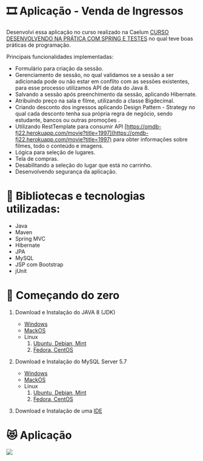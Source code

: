 # 🎞 Aplicação - Venda de Ingressos
Desenvolvi essa aplicação no curso realizado na Caelum [CURSO DESENVOLVENDO NA PRÁTICA COM SPRING E TESTES](https://www.caelum.com.br/curso-java-testes-spring-web-services-design-patterns?id=9233 "CURSO DESENVOLVENDO NA PRÁTICA COM SPRING E TESTES") no qual teve boas práticas de programação.

Principais funcionalidades implementadas:

- Formulário para criação da sessão.
- Gerenciamento de sessão, no qual validamos se a sessão a ser adicionada pode ou não estar em conflito com as sessões existentes, para esse processo utilizamos API de data do Java 8.
- Salvando a sessão após preenchimento da sessão, aplicando Hibernate.
- Atribuindo preço na sala e filme, utilizando a classe Bigdecimal.
- Criando desconto dos ingressos aplicando Design Pattern - Strategy no qual cada desconto tenha sua própria regra de negócio, sendo estudante, bancos ou outras promoções .
- Utilizando RestTemplate para consumir API [https://omdb-fj22.herokuapp.com/movie?title=1997](https://omdb-fj22.herokuapp.com/movie?title=1997) para obter informações sobre filmes, todo o conteúdo e imagens.
- Lógica para seleção de lugares.
- Tela de compras.
- Desabilitando a seleção do lugar que está no carrinho.
- Desenvolvendo segurança da aplicação.


# 🧰 Bibliotecas e tecnologias utilizadas:
- Java 
- Maven
- Spring MVC
- Hibernate
- JPA
- MySQL
- JSP com Bootstrap
- jUnit

# 🚀 Começando do zero
1. Download e Instalação do JAVA 8 (JDK)
	- [Windows][Windows]
	- [MackOS][MackOS]
	- Linux
		1. [Ubuntu, Debian, Mint][Ubuntu, Debian, Mint]
		1. [Fedora, CentOS][Fedora, CentOS]
		
1. Download e Instalação do MySQL Server 5.7
	- [Windows][Windows]
	- [MackOS][MackOS]
	- Linux
		1. [Ubuntu, Debian, Mint][Ubuntu, Debian, Mint]
		1. [Fedora, CentOS][Fedora, CentOS]

1. Download e Instalação de uma [IDE][IDE] 

# 😻 Aplicação
![](https://i.imgur.com/CqAYBkp.png)

[IDE]: https://www.techemportugues.com/2016/06/16/java-os-5-melhores-ides-programar/ "IDE"
[Windows]: https://www.oracle.com/webapps/redirect/signon?nexturl=https://download.oracle.com/otn/java/jdk/8u241-b07/1f5b5a70bf22433b84d0e960903adac8/jdk-8u241-windows-x64.exe "Windows"
[MackOS]: https://www.oracle.com/webapps/redirect/signon?nexturl=https://download.oracle.com/otn/java/jdk/8u241-b07/1f5b5a70bf22433b84d0e960903adac8/jdk-8u241-macosx-x64.dmg "MacOS"
[Ubuntu, Debian, Mint]: https://www.oracle.com/webapps/redirect/signon?nexturl=https://download.oracle.com/otn/java/jdk/8u241-b07/1f5b5a70bf22433b84d0e960903adac8/jdk-8u241-linux-x64.tar.gz "Ubuntu, Debian, Mint"
[Fedora, CentOS]: https://www.oracle.com/webapps/redirect/signon?nexturl=https://download.oracle.com/otn/java/jdk/8u241-b07/1f5b5a70bf22433b84d0e960903adac8/jdk-8u241-linux-x64.rpm "Fedora, CentOS"

[Windows]: https://downloads.mysql.com/archives/get/p/25/file/mysql-installer-community-5.7.28.0.msi "Windows"
